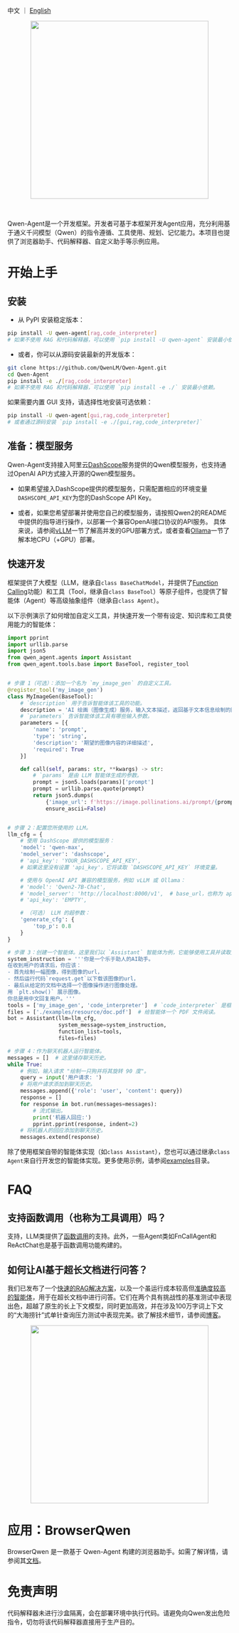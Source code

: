 中文 ｜ [English](./README.md)

<p align="center">
    <img src="https://qianwen-res.oss-cn-beijing.aliyuncs.com/assets/qwen_agent/logo-qwen-agent.png" width="400"/>
<p>
<br>

Qwen-Agent是一个开发框架。开发者可基于本框架开发Agent应用，充分利用基于通义千问模型（Qwen）的指令遵循、工具使用、规划、记忆能力。本项目也提供了浏览器助手、代码解释器、自定义助手等示例应用。

# 开始上手

## 安装

- 从 PyPI 安装稳定版本：
```bash
pip install -U qwen-agent[rag,code_interpreter]
# 如果不使用 RAG 和代码解释器，可以使用 `pip install -U qwen-agent` 安装最小依赖。
```

- 或者，你可以从源码安装最新的开发版本：
```bash
git clone https://github.com/QwenLM/Qwen-Agent.git
cd Qwen-Agent
pip install -e ./[rag,code_interpreter]
# 如果不使用 RAG 和代码解释器，可以使用 `pip install -e ./` 安装最小依赖。
```

如果需要内置 GUI 支持，请选择性地安装可选依赖：
```bash
pip install -U qwen-agent[gui,rag,code_interpreter]
# 或者通过源码安装 `pip install -e ./[gui,rag,code_interpreter]`
```

## 准备：模型服务

Qwen-Agent支持接入阿里云[DashScope](https://help.aliyun.com/zh/dashscope/developer-reference/quick-start)服务提供的Qwen模型服务，也支持通过OpenAI API方式接入开源的Qwen模型服务。

- 如果希望接入DashScope提供的模型服务，只需配置相应的环境变量`DASHSCOPE_API_KEY`为您的DashScope API Key。

- 或者，如果您希望部署并使用您自己的模型服务，请按照Qwen2的README中提供的指导进行操作，以部署一个兼容OpenAI接口协议的API服务。
具体来说，请参阅[vLLM](https://github.com/QwenLM/Qwen2?tab=readme-ov-file#vllm)一节了解高并发的GPU部署方式，或者查看[Ollama](https://github.com/QwenLM/Qwen2?tab=readme-ov-file#ollama)一节了解本地CPU（+GPU）部署。

## 快速开发

框架提供了大模型（LLM，继承自`class BaseChatModel`，并提供了[Function Calling](./examples/function_calling.py)功能）和工具（Tool，继承自`class BaseTool`）等原子组件，也提供了智能体（Agent）等高级抽象组件（继承自`class Agent`）。

以下示例演示了如何增加自定义工具，并快速开发一个带有设定、知识库和工具使用能力的智能体：

```py
import pprint
import urllib.parse
import json5
from qwen_agent.agents import Assistant
from qwen_agent.tools.base import BaseTool, register_tool


# 步骤 1（可选）：添加一个名为 `my_image_gen` 的自定义工具。
@register_tool('my_image_gen')
class MyImageGen(BaseTool):
    # `description` 用于告诉智能体该工具的功能。
    description = 'AI 绘画（图像生成）服务，输入文本描述，返回基于文本信息绘制的图像 URL。'
    # `parameters` 告诉智能体该工具有哪些输入参数。
    parameters = [{
        'name': 'prompt',
        'type': 'string',
        'description': '期望的图像内容的详细描述',
        'required': True
    }]

    def call(self, params: str, **kwargs) -> str:
        # `params` 是由 LLM 智能体生成的参数。
        prompt = json5.loads(params)['prompt']
        prompt = urllib.parse.quote(prompt)
        return json5.dumps(
            {'image_url': f'https://image.pollinations.ai/prompt/{prompt}'},
            ensure_ascii=False)


# 步骤 2：配置您所使用的 LLM。
llm_cfg = {
    # 使用 DashScope 提供的模型服务：
    'model': 'qwen-max',
    'model_server': 'dashscope',
    # 'api_key': 'YOUR_DASHSCOPE_API_KEY',
    # 如果这里没有设置 'api_key'，它将读取 `DASHSCOPE_API_KEY` 环境变量。

    # 使用与 OpenAI API 兼容的模型服务，例如 vLLM 或 Ollama：
    # 'model': 'Qwen2-7B-Chat',
    # 'model_server': 'http://localhost:8000/v1',  # base_url，也称为 api_base
    # 'api_key': 'EMPTY',

    # （可选） LLM 的超参数：
    'generate_cfg': {
        'top_p': 0.8
    }
}

# 步骤 3：创建一个智能体。这里我们以 `Assistant` 智能体为例，它能够使用工具并读取文件。
system_instruction = '''你是一个乐于助人的AI助手。
在收到用户的请求后，你应该：
- 首先绘制一幅图像，得到图像的url，
- 然后运行代码`request.get`以下载该图像的url，
- 最后从给定的文档中选择一个图像操作进行图像处理。
用 `plt.show()` 展示图像。
你总是用中文回复用户。'''
tools = ['my_image_gen', 'code_interpreter']  # `code_interpreter` 是框架自带的工具，用于执行代码。
files = ['./examples/resource/doc.pdf']  # 给智能体一个 PDF 文件阅读。
bot = Assistant(llm=llm_cfg,
                system_message=system_instruction,
                function_list=tools,
                files=files)

# 步骤 4：作为聊天机器人运行智能体。
messages = []  # 这里储存聊天历史。
while True:
    # 例如，输入请求 "绘制一只狗并将其旋转 90 度"。
    query = input('用户请求: ')
    # 将用户请求添加到聊天历史。
    messages.append({'role': 'user', 'content': query})
    response = []
    for response in bot.run(messages=messages):
        # 流式输出。
        print('机器人回应:')
        pprint.pprint(response, indent=2)
    # 将机器人的回应添加到聊天历史。
    messages.extend(response)
```

除了使用框架自带的智能体实现（如`class Assistant`），您也可以通过继承`class Agent`来自行开发您的智能体实现。更多使用示例，请参阅[examples](./examples)目录。

# FAQ

## 支持函数调用（也称为工具调用）吗？

支持，LLM类提供了[函数调用](https://github.com/QwenLM/Qwen-Agent/blob/main/examples/function_calling.py)的支持。此外，一些Agent类如FnCallAgent和ReActChat也是基于函数调用功能构建的。

## 如何让AI基于超长文档进行问答？

我们已发布了一个[快速的RAG解决方案](https://github.com/QwenLM/Qwen-Agent/blob/main/examples/assistant_rag.py)，以及一个虽运行成本较高但[准确度较高的智能体](https://github.com/QwenLM/Qwen-Agent/blob/main/examples/parallel_doc_qa.py)，用于在超长文档中进行问答。它们在两个具有挑战性的基准测试中表现出色，超越了原生的长上下文模型，同时更加高效，并在涉及100万字词上下文的“大海捞针”式单针查询压力测试中表现完美。欲了解技术细节，请参阅[博客](https://qwenlm.github.io/blog/qwen-agent-2405/)。

<p align="center">
    <img src="https://qianwen-res.oss-cn-beijing.aliyuncs.com/assets/qwen_agent/qwen-agent-2405-blog-long-context-results.png" width="400"/>
<p>

# 应用：BrowserQwen

BrowserQwen 是一款基于 Qwen-Agent 构建的浏览器助手。如需了解详情，请参阅其[文档](browser_qwen_cn.md)。

# 免责声明

代码解释器未进行沙盒隔离，会在部署环境中执行代码。请避免向Qwen发出危险指令，切勿将该代码解释器直接用于生产目的。
